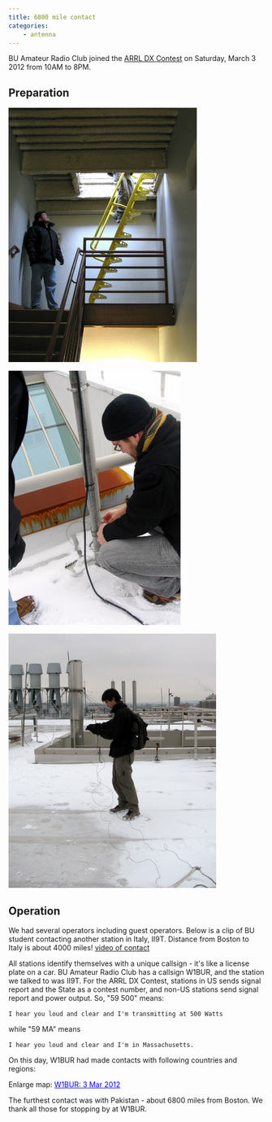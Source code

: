 ```yaml
---
title: 6800 mile contact
categories:
    - antenna
---
```


BU Amateur Radio Club joined the [ARRL DX Contest](http://www.arrl.org/arrl-dx)  on Saturday, March 3 2012 from 10AM to 8PM.

## Preparation

![getting on the rooftop](/images/IMG_0702-371x500.jpg)

![Reinstalling the antenna mast](/images/IMGP6157-339x500.jpg)

![Reinstalling broadband high frequency dipole antenna](/images/IMG_0701-409x500.jpg)

## Operation
We had several operators including guest operators.
Below is a clip of BU student contacting another station in Italy, II9T.
Distance from Boston to Italy is about 4000 miles!
[video of contact](/images/w1bur_arrldx2012.wmv)

All stations identify themselves with a unique callsign - it's like a license plate on a car. BU Amateur Radio Club has a callsign W1BUR, and the station we talked to was II9T.
For the ARRL DX Contest, stations in US sends signal report and the State as a contest number, and non-US stations send signal report and power output. So, "59 500" means: 

    I hear you loud and clear and I'm transmitting at 500 Watts

while "59 MA" means 
    
    I hear you loud and clear and I'm in Massachusetts.

On this day, W1BUR had made contacts with following countries and regions:

Enlarge map: <a style="color:#0000FF;text-align:left" href="https://maps.google.co.jp/maps/ms?msid=216117940890501581468.0004bb87e31d263a499bf&amp;msa=0&amp;hl=ja&amp;brcurrent=3,0x0:0x0,0&amp;ie=UTF8&amp;t=m&amp;ll=28.304381,-14.765625&amp;spn=149.896919,298.828125&amp;z=1&amp;source=embed">W1BUR: 3 Mar 2012</a>

The furthest contact was with Pakistan - about 6800 miles from Boston.
We thank all those for stopping by at W1BUR.

